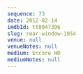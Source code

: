 ```yaml
---
sequence: 73
date: 2012-02-14
imdbId: tt0047396
slug: rear-window-1954
venue: null
venueNotes: null
medium: Encore HD
mediumNotes: null
---
```

